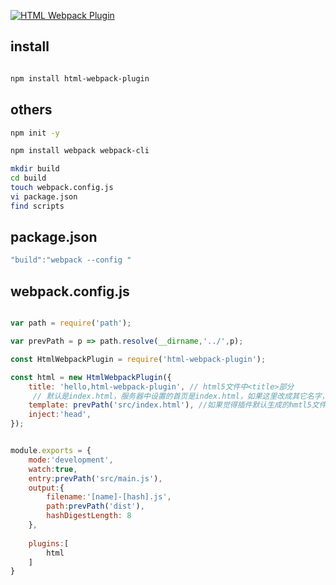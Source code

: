 [![HTML Webpack Plugin](http://michael-ciniawsky.github.io/postcss-load-plugins/logo.svg "HTML Webpack Plugin")](https://www.npmjs.com/package/html-webpack-plugin)


## install

```bash

npm install html-webpack-plugin

```

## others

```bash
npm init -y

npm install webpack webpack-cli  

mkdir build
cd build
touch webpack.config.js
vi package.json
find scripts

```

## package.json

```javascript
"build":"webpack --config "
```

## webpack.config.js

```javascript

var path = require('path');

var prevPath = p => path.resolve(__dirname,'../',p);

const HtmlWebpackPlugin = require('html-webpack-plugin');

const html = new HtmlWebpackPlugin({
	title: 'hello,html-webpack-plugin', // html5文件中<title>部分
     // 默认是index.html，服务器中设置的首页是index.html，如果这里改成其它名字，那么devServer.index改为和它一样，最终完整文件路径是output.path+filename，如果filename中有子文件夹形式，如`./ab/cd/front.html`，只取`./front.html`
    template: prevPath('src/index.html'), //如果觉得插件默认生成的hmtl5文件不合要求，可以指定一个模板，模板文件如果不存在，会报错，默认是在项目根目录下找模板文件，才模板为样板，将打包的js文件注入到body结尾处
    inject:'head', 
});


module.exports = {
	mode:'development',
	watch:true,
	entry:prevPath('src/main.js'),
	output:{
		filename:'[name]-[hash].js',
		path:prevPath('dist'),
		hashDigestLength: 8
	},
	
	plugins:[
		html
	]
}

```